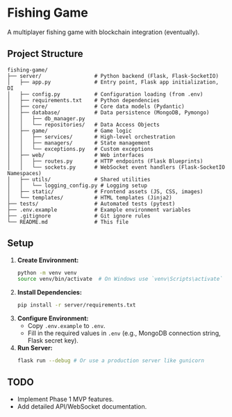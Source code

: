 # Fishing Game

A multiplayer fishing game with blockchain integration (eventually).

## Project Structure

```
fishing-game/
├── server/                 # Python backend (Flask, Flask-SocketIO)
│   ├── app.py              # Entry point, Flask app initialization, DI
│   ├── config.py           # Configuration loading (from .env)
│   ├── requirements.txt    # Python dependencies
│   ├── core/               # Core data models (Pydantic)
│   ├── database/           # Data persistence (MongoDB, Pymongo)
│   │   ├── db_manager.py
│   │   └── repositories/   # Data Access Objects
│   ├── game/               # Game logic
│   │   ├── services/       # High-level orchestration
│   │   ├── managers/       # State management
│   │   └── exceptions.py   # Custom exceptions
│   ├── web/                # Web interfaces
│   │   ├── routes.py       # HTTP endpoints (Flask Blueprints)
│   │   └── sockets.py      # WebSocket event handlers (Flask-SocketIO Namespaces)
│   ├── utils/              # Shared utilities
│   │   └── logging_config.py # Logging setup
│   ├── static/             # Frontend assets (JS, CSS, images)
│   └── templates/          # HTML templates (Jinja2)
├── tests/                  # Automated tests (pytest)
├── .env.example            # Example environment variables
├── .gitignore              # Git ignore rules
└── README.md               # This file
```

## Setup

1.  **Create Environment:**
    ```bash
    python -m venv venv
    source venv/bin/activate  # On Windows use `venv\Scripts\activate`
    ```
2.  **Install Dependencies:**
    ```bash
    pip install -r server/requirements.txt
    ```
3.  **Configure Environment:**
    *   Copy `.env.example` to `.env`.
    *   Fill in the required values in `.env` (e.g., MongoDB connection string, Flask secret key).
4.  **Run Server:**
    ```bash
    flask run --debug # Or use a production server like gunicorn
    ```

## TODO

*   Implement Phase 1 MVP features.
*   Add detailed API/WebSocket documentation.
